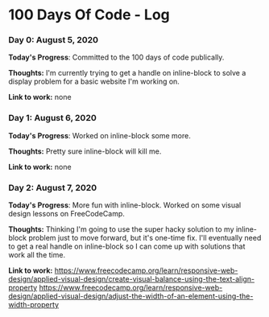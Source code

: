 # 100 Days Of Code - Log

### Day 0: August 5, 2020 


**Today's Progress**: Committed to the 100 days of code publically.

**Thoughts:** I'm currently trying to get a handle on inline-block to solve a display problem for a basic website I'm working on. 

**Link to work:** none

### Day 1: August 6, 2020 


**Today's Progress**: Worked on inline-block some more.

**Thoughts:** Pretty sure inline-block will kill me. 

**Link to work:** none


### Day 2: August 7, 2020 


**Today's Progress**: More fun with inline-block. Worked on some visual design lessons on FreeCodeCamp. 

**Thoughts:** Thinking I'm going to use the super hacky solution to my inline-block problem just to move forward, but it's one-time fix. I'll eventually need to get a real handle on inline-block so I can come up with solutions that work all the time. 

**Link to work:** https://www.freecodecamp.org/learn/responsive-web-design/applied-visual-design/create-visual-balance-using-the-text-align-property
                  https://www.freecodecamp.org/learn/responsive-web-design/applied-visual-design/adjust-the-width-of-an-element-using-the-width-property
                  
                  
                  

